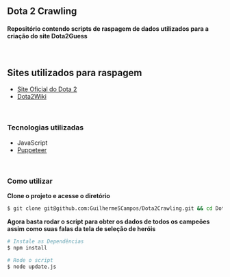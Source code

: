 <h2 align="start">
  Dota 2 Crawling
</h3>

<h4 align="start">Repositório contendo scripts de raspagem de dados utilizados para a criação do site Dota2Guess</h4>
<br/>

## Sites utilizados para raspagem
  - [Site Oficial do Dota 2](https://www.dota2.com)
  - [Dota2Wiki](https://dota2.fandom.com/wiki/Dota_2_Wiki)

<br/>

###  Tecnologias utilizadas


- JavaScript
- [Puppeteer](https://pptr.dev/)

<br/>

### Como utilizar

**Clone o projeto e acesse o diretório**

```bash
$ git clone git@github.com:GuilhermeSCampos/Dota2Crawling.git && cd Dota2Crawling
```

**Agora basta rodar o script para obter os dados de todos os campeões assim como suas falas da tela de seleção de heróis**

```bash
# Instale as Dependências
$ npm install

# Rode o script
$ node update.js
```
